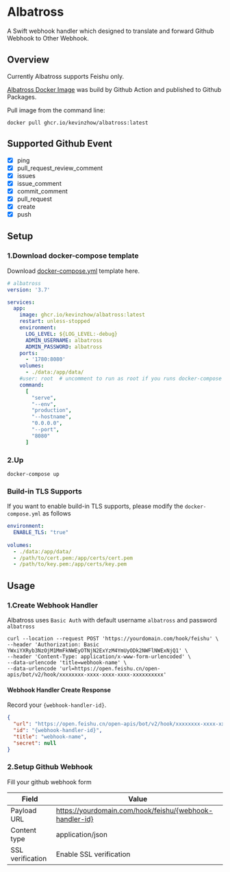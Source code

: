 # Albatross

A Swift webhook handler which designed to translate and forward Github Webhook to Other Webhook.

## Overview

Currently Albatross supports Feishu only.

[Albatross Docker Image](https://github.com/kevinzhow/albatross/pkgs/container/albatross) was build by Github Action and published to Github Packages.

Pull image from the command line:

```shell
docker pull ghcr.io/kevinzhow/albatross:latest
```

## Supported Github Event

- [x] ping
- [x] pull_request_review_comment
- [x] issues
- [x] issue_comment
- [x] commit_comment
- [x] pull_request
- [x] create
- [x] push

## Setup

### 1.Download docker-compose template

Download [docker-compose.yml](https://gist.github.com/kevinzhow/5f68c99760463a3dc195f7bd18ab64af) template here.

```yml
# albatross
version: '3.7'

services:
  app:
    image: ghcr.io/kevinzhow/albatross:latest
    restart: unless-stopped
    environment:
      LOG_LEVEL: ${LOG_LEVEL:-debug}
      ADMIN_USERNAME: albatross
      ADMIN_PASSWORD: albatross
    ports:
      - '1780:8080'
    volumes:
      - ./data:/app/data/
    #user: root  # uncomment to run as root if you runs docker-compose as root
    command:
      [
        "serve",
        "--env",
        "production",
        "--hostname",
        "0.0.0.0",
        "--port",
        "8080"
      ]
```

### 2.Up

```
docker-compose up
```

### Build-in TLS Supports

If you want to enable build-in TLS supports, please modify the `docker-compose.yml` as follows

```yaml
environment:
  ENABLE_TLS: "true"
  
volumes:
  - ./data:/app/data/
  - /path/to/cert.pem:/app/certs/cert.pem
  - /path/to/key.pem:/app/certs/key.pem
```

## Usage

### 1.Create Webhook Handler

Albatross uses `Basic Auth` with default username `albatross` and password `albatross`

```shell
curl --location --request POST 'https://yourdomain.com/hook/feishu' \
--header 'Authorization: Basic YWxiYXRyb3NzOjM1MmFkNWEyOTNjN2ExYzM4YmUyODk2NWFlNWExNjQ1' \
--header 'Content-Type: application/x-www-form-urlencoded' \
--data-urlencode 'title=webhook-name' \
--data-urlencode 'url=https://open.feishu.cn/open-apis/bot/v2/hook/xxxxxxxx-xxxx-xxxx-xxxx-xxxxxxxxxx'
```

#### Webhook Handler Create Response

Record your `{webhook-handler-id}`.

```json
{
  "url": "https://open.feishu.cn/open-apis/bot/v2/hook/xxxxxxxx-xxxx-xxxx-xxxx-xxxxxxxxxx",
  "id": "{webhook-handler-id}",
  "title": "webhook-name",
  "secret": null
}
```

### 2.Setup Github Webhook

Fill your github webhook form

| Field            | Value                                                   |
| ---------------- | ------------------------------------------------------- |
| Payload URL      | https://yourdomain.com/hook/feishu/{webhook-handler-id} |
| Content type     | application/json                                        |
| SSL verification | Enable SSL verification                                 |
